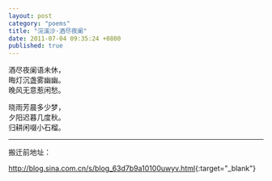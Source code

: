 ```yaml
---
layout: post
category: "poems"
title: "浣溪沙·酒尽夜阑"
date: 2011-07-04 09:35:24 +0800
published: true
---
```

酒尽夜阑语未休，  
晦灯沉盏雾幽幽。  
晚风无意惹闲愁。  

晓雨芳晨多少梦，  
夕阳迟暮几度秋。  
归耕闲啜小石榴。  
<!--more-->

---

搬迁前地址：

<http://blog.sina.com.cn/s/blog_63d7b9a10100uwyv.html>{:target="_blank"}